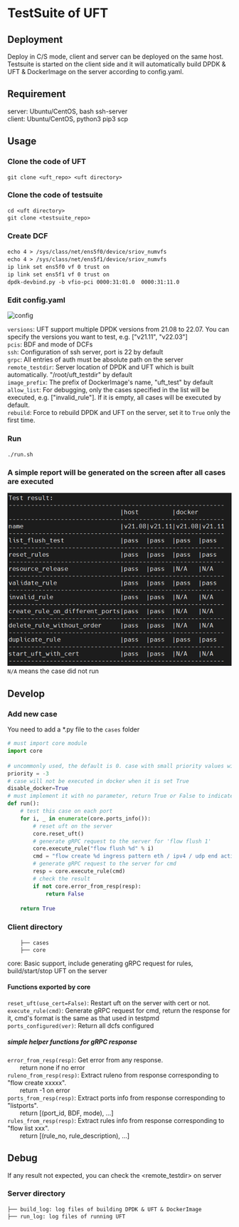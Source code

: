 # TestSuite of UFT

## Deployment
Deploy in C/S mode, client and server can be deployed on the same host.<br>
Testsuite is started on the client side and it will automatically build DPDK & UFT & DockerImage on the server according to config.yaml.

## Requirement
server: Ubuntu/CentOS, bash ssh-server<br>
client: Ubuntu/CentOS, python3 pip3 scp<br>

## Usage
### Clone the code of UFT
``` shell
git clone <uft_repo> <uft directory>
```
### Clone the code of testsuite
``` shell
cd <uft directory>
git clone <testsuite_repo>
```
### Create DCF
```echo 4 > /sys/class/net/ens5f0/device/sriov_numvfs```<br>
```echo 4 > /sys/class/net/ens5f1/device/sriov_numvfs```<br>
```ip link set ens5f0 vf 0 trust on```<br>
```ip link set ens5f1 vf 0 trust on```<br>
```dpdk-devbind.py -b vfio-pci 0000:31:01.0  0000:31:11.0```<br>
### Edit config.yaml
![config](doc/config.png)                                     

`versions`: UFT support multiple DPDK versions from 21.08 to 22.07. You can specify the versions you want to test, e.g. ["v21.11", "v22.03"]<br>
`pcis`: BDF and mode of DCFs<br>
`ssh`: Configuration of ssh server, port is 22 by default<br>
`grpc`: All entries of auth must be absolute path on the server<br>
`remote_testdir`: Server location of DPDK and UFT which is built automatically. "/root/uft_testdir" by default<br>
`image_prefix`: The prefix of DockerImage's name, "uft_test" by default<br>
`allow_list`: For debugging, only the cases specified in the list will be executed, e.g. ["invalid_rule"]. If it is empty, all cases will be executed by default. <br>
`rebuild`: Force to rebuild DPDK and UFT on the server, set it to `True` only the first time. <br>

### Run
``` shell
./run.sh
```

### A simple report will be generated on the screen after all cases are executed
![report](doc/report.png)
<br>```N/A``` means the case did not run
## Develop
### Add new case
You need to add a *.py file to the `cases` folder
```python
# must import core module
import core

# uncommonly used, the default is 0. case with small priority values will be executed first
priority = -3
# case will not be executed in docker when it is set True
disable_docker=True
# must implement it with no parameter, return True or False to indicate result of this case
def run():
    # test this case on each port
    for i, _ in enumerate(core.ports_info()):
        # reset uft on the server
        core.reset_uft()
        # generate gRPC request to the server for 'flow flush 1'
        core.execute_rule("flow flush %d" % i)
        cmd = "flow create %d ingress pattern eth / ipv4 / udp end actions vf id 3" % (i + 6)
        # generate gRPC request to the server for cmd
        resp = core.execute_rule(cmd)
        # check the result
        if not core.error_from_resp(resp):
            return False

    return True
```

### Client directory
```
    ├── cases
    ├── core
```
core: Basic support, include generating gRPC request for rules, build/start/stop UFT on the server<br>

#### Functions exported by core
```reset_uft(use_cert=False)```: Restart uft on the server with cert or not.<br>
```execute_rule(cmd)```: Generate gRPC request for cmd, return the response for it, cmd's format is the same as that used in testpmd <br>
```ports_configured(ver)```: Return all dcfs configured<br>
##### simple helper functions for gRPC response
```error_from_resp(resp)```: Get error from any response.<br>&ensp;&ensp;&ensp;&ensp;return none if no error<br>
```ruleno_from_resp(resp)```: Extract ruleno from response corresponding to "flow create xxxxx".<br>&ensp;&ensp;&ensp;&ensp;return -1 on error<br>
```ports_from_resp(resp)```: Extract ports info from response corresponding to "listports".<br>&ensp;&ensp;&ensp;&ensp;return [(port_id, BDF, mode), ...]<br>
```rules_from_resp(resp)```: Extract rules info from response corresponding to "flow list xxx".<br>&ensp;&ensp;&ensp;&ensp;return [(rule_no, rule_description), ...] <br>

## Debug
If any result not expected, you can check the <remote_testdir> on server
### Server directory
```
├── build_log: log files of building DPDK & UFT & DockerImage
├── run_log: log files of running UFT
```
